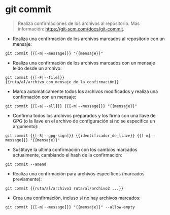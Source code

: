 # git commit

> Realiza confirmaciones de los archivos al repositorio.
> Más información: <https://git-scm.com/docs/git-commit>.

- Realiza una confirmación de los archivos marcados al repositorio con un mensaje:

`git commit {{[-m|--message]}} "{{mensaje}}"`

- Realiza una confirmación de los archivos marcados con un mensaje leído desde un archivo:

`git commit {{[-F|--file]}} {{ruta/al/archivo_con_mensaje_de_la_confirmación}}`

- Marca automáticamente todos los archivos modificados y realiza una confirmación con un mensaje:

`git commit {{[-a|--all]}} {{[-m|--message]}} "{{mensaje}}"`

- Confirma todos los archivos preparados y los firma con una llave de GPG (o la llave en el archivo de configuración si no se especifica un argumento):

`git commit {{[-S|--gpg-sign]}} {{identificador_de_llave}} {{[-m|--message]}} "{{mensaje}}"`

- Sustituye la última confirmación con los cambios marcados actualmente, cambiando el hash de la confirmación:

`git commit --amend`

- Realiza una confirmación para archivos específicos (marcados previamente):

`git commit {{ruta/al/archivo1 ruta/al/archivo2 ...}}`

- Crea una confirmación, incluso si no hay archivos marcados:

`git commit {{[-m|--message]}} "{{mensaje}}" --allow-empty`
